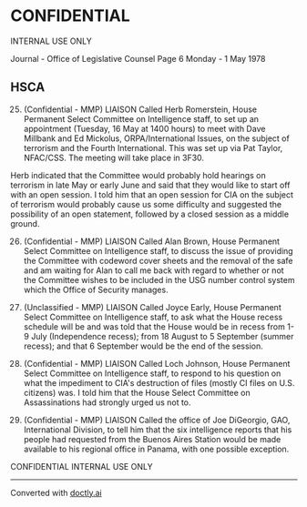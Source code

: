 # CONFIDENTIAL
INTERNAL USE ONLY

Journal - Office of Legislative Counsel Page 6
Monday - 1 May 1978

## HSCA

25. (Confidential - MMP) LIAISON Called Herb Romerstein, House Permanent Select Committee on Intelligence staff, to set up an appointment (Tuesday, 16 May at 1400 hours) to meet with Dave Millbank and Ed Mickolus, ORPA/International Issues, on the subject of terrorism and the Fourth International. This was set up via Pat Taylor, NFAC/CSS. The meeting will take place in 3F30.

Herb indicated that the Committee would probably hold hearings on terrorism in late May or early June and said that they would like to start off with an open session. I told him that an open session for CIA on the subject of terrorism would probably cause us some difficulty and suggested the possibility of an open statement, followed by a closed session as a middle ground.

26. (Confidential - MMP) LIAISON Called Alan Brown, House Permanent Select Committee on Intelligence staff, to discuss the issue of providing the Committee with codeword cover sheets and the removal of the safe and am waiting for Alan to call me back with regard to whether or not the Committee wishes to be included in the USG number control system which the Office of Security manages.

27. (Unclassified - MMP) LIAISON Called Joyce Early, House Permanent Select Committee on Intelligence staff, to ask what the House recess schedule will be and was told that the House would be in recess from 1-9 July (Independence recess); from 18 August to 5 September (summer recess); and that 6 September would be the end of the session.

28. (Confidential - MMP) LIAISON Called Loch Johnson, House Permanent Select Committee on Intelligence staff, to respond to his question on what the impediment to CIA's destruction of files (mostly CI files on U.S. citizens) was. I told him that the House Select Committee on Assassinations had strongly urged us not to.

29. (Confidential - MMP) LIAISON Called the office of Joe DiGeorgio, GAO, International Division, to tell him that the six intelligence reports that his people had requested from the Buenos Aires Station would be made available to his regional office in Panama, with one possible exception.

CONFIDENTIAL
INTERNAL USE ONLY


---
Converted with [doctly.ai](https://doctly.ai)